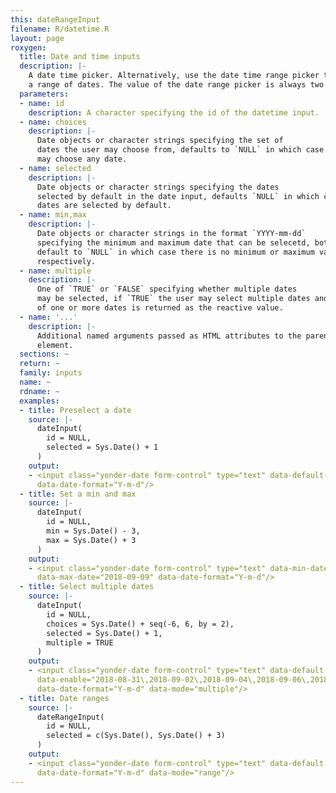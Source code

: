 ```yaml
---
this: dateRangeInput
filename: R/datetime.R
layout: page
roxygen:
  title: Date and time inputs
  description: |-
    A date time picker. Alternatively, use the date time range picker to select
    a range of dates. The value of the date range picker is always two dates.
  parameters:
  - name: id
    description: A character specifying the id of the datetime input.
  - name: choices
    description: |-
      Date objects or character strings specifying the set of
      dates the user may choose from, defaults to `NULL` in which case the user
      may choose any date.
  - name: selected
    description: |-
      Date objects or character strings specifying the dates
      selected by default in the date input, defaults `NULL` in which case no
      dates are selected by default.
  - name: min,max
    description: |-
      Date objects or character strings in the format `YYYY-mm-dd`
      specifying the minimum and maximum date that can be selecetd, both
      default to `NULL` in which case there is no minimum or maximum value
      respectively.
  - name: multiple
    description: |-
      One of `TRUE` or `FALSE` specifying whether multiple dates
      may be selected, if `TRUE` the user may select multiple dates and a vector
      of one or more dates is returned as the reactive value.
  - name: '...'
    description: |-
      Additional named arguments passed as HTML attributes to the parent
      element.
  sections: ~
  return: ~
  family: inputs
  name: ~
  rdname: ~
  examples:
  - title: Preselect a date
    source: |-
      dateInput(
        id = NULL,
        selected = Sys.Date() + 1
      )
    output:
    - <input class="yonder-date form-control" type="text" data-default-date="2018-09-07"
      data-date-format="Y-m-d"/>
  - title: Set a min and max
    source: |-
      dateInput(
        id = NULL,
        min = Sys.Date() - 3,
        max = Sys.Date() + 3
      )
    output:
    - <input class="yonder-date form-control" type="text" data-min-date="2018-09-03"
      data-max-date="2018-09-09" data-date-format="Y-m-d"/>
  - title: Select multiple dates
    source: |-
      dateInput(
        id = NULL,
        choices = Sys.Date() + seq(-6, 6, by = 2),
        selected = Sys.Date() + 1,
        multiple = TRUE
      )
    output:
    - <input class="yonder-date form-control" type="text" data-default-date="2018-09-07"
      data-enable="2018-08-31\,2018-09-02\,2018-09-04\,2018-09-06\,2018-09-08\,2018-09-10\,2018-09-12"
      data-date-format="Y-m-d" data-mode="multiple"/>
  - title: Date ranges
    source: |-
      dateRangeInput(
        id = NULL,
        selected = c(Sys.Date(), Sys.Date() + 3)
      )
    output:
    - <input class="yonder-date form-control" type="text" data-default-date="2018-09-06\,2018-09-09"
      data-date-format="Y-m-d" data-mode="range"/>
---
```

